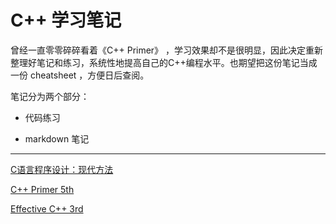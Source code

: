 # C++ 学习笔记

曾经一直零零碎碎看着《C++ Primer》 ，学习效果却不是很明显，因此决定重新整理好笔记和练习，系统性地提高自己的C++编程水平。也期望把这份笔记当成一份 cheatsheet ，方便日后查阅。

笔记分为两个部分：

- 代码练习

- markdown 笔记

---

[C语言程序设计：现代方法](./CProgramming)

[C++ Primer 5th](./CppPrimer)

[Effective C++ 3rd](./EffectiveCpp)
